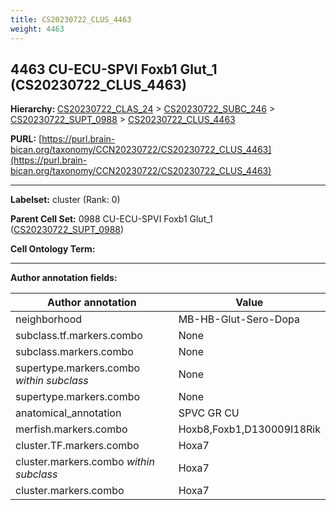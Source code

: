 ```yaml
---
title: CS20230722_CLUS_4463
weight: 4463
---
```

## 4463 CU-ECU-SPVI Foxb1 Glut_1 (CS20230722_CLUS_4463)
<b>Hierarchy: </b>
[CS20230722_CLAS_24](../CS20230722_CLAS_24) >
[CS20230722_SUBC_246](../CS20230722_SUBC_246) >
[CS20230722_SUPT_0988](../CS20230722_SUPT_0988) >
[CS20230722_CLUS_4463](../CS20230722_CLUS_4463)

**PURL:** [https://purl.brain-bican.org/taxonomy/CCN20230722/CS20230722_CLUS_4463](https://purl.brain-bican.org/taxonomy/CCN20230722/CS20230722_CLUS_4463)

---


**Labelset:** cluster (Rank: 0)

**Parent Cell Set:** 0988 CU-ECU-SPVI Foxb1 Glut_1 ([CS20230722_SUPT_0988](../CS20230722_SUPT_0988))



**Cell Ontology Term:** 

[MARKER GENES.]: #


---

[TRANSFERRED ANNOTATIONS.]: #


[AUTHOR ANNOTATION FIELDS.]: #


**Author annotation fields:**

| Author annotation | Value |
|-------------------|-------|
|neighborhood|MB-HB-Glut-Sero-Dopa|
|subclass.tf.markers.combo|None|
|subclass.markers.combo|None|
|supertype.markers.combo _within subclass_|None|
|supertype.markers.combo|None|
|anatomical_annotation|SPVC GR CU|
|merfish.markers.combo|Hoxb8,Foxb1,D130009I18Rik|
|cluster.TF.markers.combo|Hoxa7|
|cluster.markers.combo _within subclass_|Hoxa7|
|cluster.markers.combo|Hoxa7|
